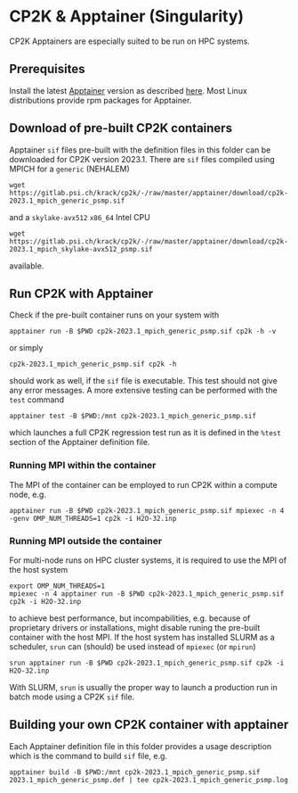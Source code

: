 # CP2K & Apptainer (Singularity)

CP2K Apptainers are especially suited to be run on HPC systems.

## Prerequisites

Install the latest [Apptainer](https://apptainer.org/) version as described [here](https://apptainer.org/docs/admin/latest/installation.html#installation-on-linux). Most Linux distributions provide rpm packages for Apptainer.

## Download of pre-built CP2K containers

Apptainer `sif` files pre-built with the definition files in this folder can be downloaded for CP2K version 2023.1. There are `sif` files compiled using MPICH for a `generic` (NEHALEM)
```
wget https://gitlab.psi.ch/krack/cp2k/-/raw/master/apptainer/download/cp2k-2023.1_mpich_generic_psmp.sif
```
and a `skylake-avx512` `x86_64` Intel CPU
```
wget https://gitlab.psi.ch/krack/cp2k/-/raw/master/apptainer/download/cp2k-2023.1_mpich_skylake-avx512_psmp.sif
```
available.

## Run CP2K with Apptainer

Check if the pre-built container runs on your system with
```
apptainer run -B $PWD cp2k-2023.1_mpich_generic_psmp.sif cp2k -h -v
```
or simply
```
cp2k-2023.1_mpich_generic_psmp.sif cp2k -h
```
should work as well, if the `sif` file is executable. This test should not give any error messages.
A more extensive testing can be performed with the `test` command
```
apptainer test -B $PWD:/mnt cp2k-2023.1_mpich_generic_psmp.sif
```
which launches a full CP2K regression test run as it is defined in the `%test` section of the Apptainer definition file.

### Running MPI within the container

The MPI of the container can be employed to run CP2K within a compute node, e.g. 
```
apptainer run -B $PWD cp2k-2023.1_mpich_generic_psmp.sif mpiexec -n 4 -genv OMP_NUM_THREADS=1 cp2k -i H2O-32.inp
```

### Running MPI outside the container

For multi-node runs on HPC cluster systems, it is required to use the MPI of the host system
```
export OMP_NUM_THREADS=1
mpiexec -n 4 apptainer run -B $PWD cp2k-2023.1_mpich_generic_psmp.sif cp2k -i H2O-32.inp
```
to achieve best performance, but incompabilities, e.g. because of proprietary drivers or installations, might disable runing the pre-built container with the host MPI. If the host system has installed SLURM as a scheduler, `srun` can (should) be used instead of `mpiexec` (or `mpirun`)
```
srun apptainer run -B $PWD cp2k-2023.1_mpich_generic_psmp.sif cp2k -i H2O-32.inp
```
With SLURM, `srun` is usually the proper way to launch a production run in batch mode using a CP2K `sif` file.

## Building your own CP2K container with apptainer

Each Apptainer definition file in this folder provides a usage description which is the command to build `sif` file, e.g.
```
apptainer build -B $PWD:/mnt cp2k-2023.1_mpich_generic_psmp.sif 2023.1_mpich_generic_psmp.def | tee cp2k-2023.1_mpich_generic_psmp.log
```
